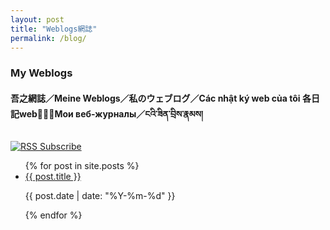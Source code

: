 ```yaml
---
layout: post
title: "Weblogs網誌"
permalink: /blog/
---
```


<link rel="stylesheet" href="/style.css">

<h3><strong>My Weblogs</strong></h3>

<h4><strong>吾之網誌／Meine Weblogs／私のウェブログ／Các nhật ký web của tôi 各日記web𧵑碎／Мои веб-журналы／ངའི་ཟིན་བྲིས་རྣམས།</strong></h4>

<a href="/feed.xml" target="_blank">
  <img src="https://example.com/rss-icon.png" alt="RSS Subscribe" />
</a>

<ul>
  {% for post in site.posts %}
    <li>
      <a href="{{ post.url }}">{{ post.title }}</a>
      <p>{{ post.date | date: "%Y-%m-%d" }}</p>
    </li>
  {% endfor %}
</ul>